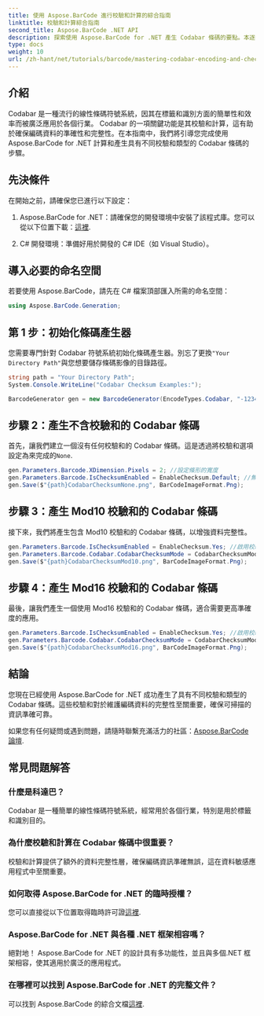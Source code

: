 ```yaml
---
title: 使用 Aspose.BarCode 進行校驗和計算的綜合指南
linktitle: 校驗和計算綜合指南
second_title: Aspose.BarCode .NET API
description: 探索使用 Aspose.BarCode for .NET 產生 Codabar 條碼的要點。本逐步指南介紹如何建立具有校驗和和不帶校驗和的條碼，從而增強資料完整性和準確性。
type: docs
weight: 10
url: /zh-hant/net/tutorials/barcode/mastering-codabar-encoding-and-checksum/guide-to-checksum-calculation/
---
```

## 介紹

Codabar 是一種流行的線性條碼符號系統，因其在標籤和識別方面的簡單性和效率而被廣泛應用於各個行業。 Codabar 的一項關鍵功能是其校驗和計算，這有助於確保編碼資料的準確性和完整性。在本指南中，我們將引導您完成使用 Aspose.BarCode for .NET 計算和產生具有不同校驗和類型的 Codabar 條碼的步驟。

## 先決條件

在開始之前，請確保您已進行以下設定：

1.  Aspose.BarCode for .NET：請確保您的開發環境中安裝了該程式庫。您可以從以下位置下載：[這裡](https://releases.aspose.com/barcode/net/).
   
2. C# 開發環境：準備好用於開發的 C# IDE（如 Visual Studio）。


## 導入必要的命名空間

若要使用 Aspose.BarCode，請先在 C# 檔案頂部匯入所需的命名空間：

```csharp
using Aspose.BarCode.Generation;
```

## 第 1 步：初始化條碼產生器

您需要專門針對 Codabar 符號系統初始化條碼產生器。別忘了更換`"Your Directory Path"`與您想要儲存條碼影像的目錄路徑。

```csharp
string path = "Your Directory Path";
System.Console.WriteLine("Codabar Checksum Examples:");

BarcodeGenerator gen = new BarcodeGenerator(EncodeTypes.Codabar, "-12345-");
```

## 步驟 2：產生不含校驗和的 Codabar 條碼

首先，讓我們建立一個沒有任何校驗和的 Codabar 條碼。這是透過將校驗和選項設定為來完成的`None`.

```csharp
gen.Parameters.Barcode.XDimension.Pixels = 2; //設定條形的寬度
gen.Parameters.Barcode.IsChecksumEnabled = EnableChecksum.Default; //無校驗和
gen.Save($"{path}CodabarChecksumNone.png", BarCodeImageFormat.Png);
```

## 步驟 3：產生 Mod10 校驗和的 Codabar 條碼

接下來，我們將產生包含 Mod10 校驗和的 Codabar 條碼，以增強資料完整性。

```csharp
gen.Parameters.Barcode.IsChecksumEnabled = EnableChecksum.Yes; //啟用校驗和
gen.Parameters.Barcode.Codabar.CodabarChecksumMode = CodabarChecksumMode.Mod10; //設定 Mod10
gen.Save($"{path}CodabarChecksumMod10.png", BarCodeImageFormat.Png);
```

## 步驟 4：產生 Mod16 校驗和的 Codabar 條碼

最後，讓我們產生一個使用 Mod16 校驗和的 Codabar 條碼，適合需要更高準確度的應用。

```csharp
gen.Parameters.Barcode.IsChecksumEnabled = EnableChecksum.Yes; //啟用校驗和
gen.Parameters.Barcode.Codabar.CodabarChecksumMode = CodabarChecksumMode.Mod16; //設定 Mod16
gen.Save($"{path}CodabarChecksumMod16.png", BarCodeImageFormat.Png);
```

## 結論

您現在已經使用 Aspose.BarCode for .NET 成功產生了具有不同校驗和類型的 Codabar 條碼。這些校驗和對於維護編碼資料的完整性至關重要，確保可掃描的資訊準確可靠。

如果您有任何疑問或遇到問題，請隨時聯繫充滿活力的社區：[Aspose.BarCode 論壇](https://forum.aspose.com/c/barcode/13).

## 常見問題解答

### 什麼是科達巴？

Codabar 是一種簡單的線性條碼符號系統，經常用於各個行業，特別是用於標籤和識別目的。

### 為什麼校驗和計算在 Codabar 條碼中很重要？

校驗和計算提供了額外的資料完整性層，確保編碼資訊準確無誤，這在資料敏感應用程式中至關重要。

### 如何取得 Aspose.BarCode for .NET 的臨時授權？

您可以直接從以下位置取得臨時許可證[這裡](https://purchase.conholdate.com/temporary-license/).

### Aspose.BarCode for .NET 與各種 .NET 框架相容嗎？

絕對地！ Aspose.BarCode for .NET 的設計具有多功能性，並且與多個.NET 框架相容，使其適用於廣泛的應用程式。

### 在哪裡可以找到 Aspose.BarCode for .NET 的完整文件？

可以找到 Aspose.BarCode 的綜合文檔[這裡](https://reference.aspose.com/barcode/net/).